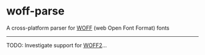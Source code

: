 woff-parse
==========

A cross-platform parser for [WOFF](http://www.w3.org/TR/WOFF/) (web Open Font Format) fonts


---

TODO: Investigate support for [WOFF2](http://www.w3.org/TR/WOFF2/)...
